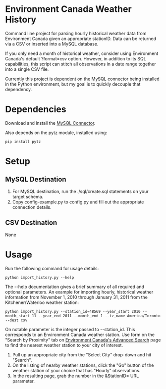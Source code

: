 Environment Canada Weather History
==================================
Command line project for parsing hourly historical weather data from 
Environment Canada given an appropriate stationID. Data can be returned via 
a CSV or inserted into a MySQL database.

If you only need a month of historical weather, consider using Environment 
Canada's default ?format=csv option. However, in addition to its SQL 
capabilities, this script can stitch all observations in a date range together 
into a single CSV file.

Currently this project is dependent on the MySQL connector being installed 
in the Python environment, but my goal is to quickly decouple that dependency.


Dependencies
============
Download and install the [MySQL Connector](https://dev.mysql.com/downloads/connector/python/).

Also depends on the pytz module, installed using:

    pip install pytz


Setup
=====
## MySQL Destination
1. For MySQL destination, run the ./sql/create.sql statements on your target 
schema.
2. Copy config-example.py to config.py and fill out the appropriate connection 
details.

## CSV Destination
None


Usage
=====
Run the following command for usage details:

    python import_history.py --help
    
The --help documentation gives a brief summary of all required and optional 
parameters. An example for importing hourly, historical weather information 
from November 1, 2010 through January 31, 2011 from the Kitchener/Waterloo 
weather station:

    python import_history.py --station_id=48569 --year_start 2010 --month_start 11 --year_end 2011 --month_end 1 --tz_name America/Toronto --dest csv

On notable parameter is the integer passed to --station_id. This corresponds 
to an Environment Canada weather station. Use form on the "Search by 
Proximity" tab on [Environment Canada's Advanced Search](http://climate.weather.gc.ca/advanceSearch/searchHistoricData_e.html) 
page to find the nearest weather station to your city of interest.

1. Pull up an appropriate city from the "Select City" drop-down and hit 
"Search".
2. On the listing of nearby weather stations, click the "Go" button of the 
weather station of your choice that has "Hourly" observations.
3. In the resulting page, grab the number in the &StationID= URL parameter.